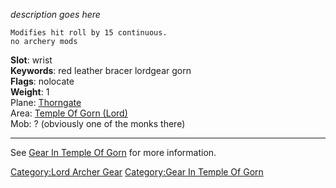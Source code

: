 *description goes here*

`Modifies hit roll by 15 continuous.`  
`no archery mods`

**Slot**: wrist  
**Keywords**: red leather bracer lordgear gorn  
**Flags**: nolocate  
**Weight**: 1  
Plane: [Thorngate](:Category:Thorngate.md "wikilink")  
Area: [Temple Of Gorn
(Lord)](:Category:Temple_Of_Gorn_(Lord).md "wikilink")  
Mob: ? (obviously one of the monks there)

------------------------------------------------------------------------

See [Gear In Temple Of
Gorn](:Category:Gear_In_Temple_Of_Gorn.md "wikilink") for more
information.

[Category:Lord Archer Gear](Category:Lord_Archer_Gear "wikilink")
[Category:Gear In Temple Of
Gorn](Category:Gear_In_Temple_Of_Gorn "wikilink")
